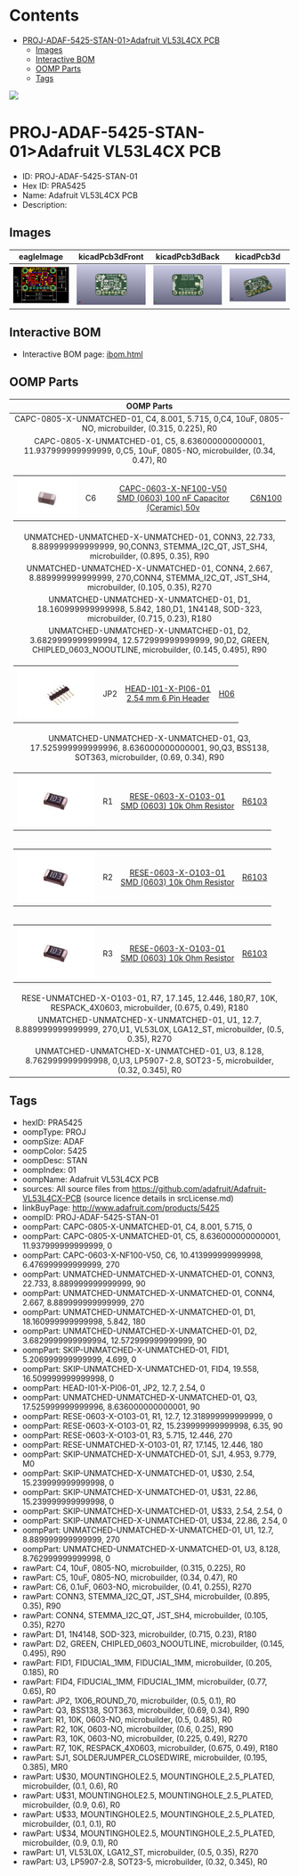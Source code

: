 



Contents
========

* [PROJ-ADAF-5425-STAN-01>Adafruit VL53L4CX PCB](#proj-adaf-5425-stan-01adafruit-vl53l4cx-pcb)
	* [Images](#images)
	* [Interactive BOM](#interactive-bom)
	* [OOMP Parts](#oomp-parts)
	* [Tags](#tags)
  
![][im]
# PROJ-ADAF-5425-STAN-01>Adafruit VL53L4CX PCB

- ID: PROJ-ADAF-5425-STAN-01
- Hex ID: PRA5425
- Name: Adafruit VL53L4CX PCB
- Description: 

## Images
  
  

|eagleImage|kicadPcb3dFront|kicadPcb3dBack|kicadPcb3d|
| :---: | :---: | :---: | :---: |
|[![eagleImage](eagleImage_140.png)](eagleImage_600.png)|[![kicadPcb3dFront](kicadPcb3dFront_140.png)](kicadPcb3dFront_600.png)|[![kicadPcb3dBack](kicadPcb3dBack_140.png)](kicadPcb3dBack_600.png)|[![kicadPcb3d](kicadPcb3d_140.png)](kicadPcb3d_600.png)|

## Interactive BOM

- Interactive BOM page: [ibom.html](kicad/bom/ibom.html)

## OOMP Parts
  

|OOMP Parts|
| :---: |
|CAPC-0805-X-UNMATCHED-01, C4, 8.001, 5.715, 0,C4, 10uF, 0805-NO, microbuilder, (0.315, 0.225), R0|
|CAPC-0805-X-UNMATCHED-01, C5, 8.636000000000001, 11.937999999999999, 0,C5, 10uF, 0805-NO, microbuilder, (0.34, 0.47), R0|
|<table><tr><td>![CAPC-0603-X-NF100-V50](https://raw.githubusercontent.com/oomlout/oomlout_OOMP_parts/main/CAPC-0603-X-NF100-V50/image_140.jpg)</td><td> C6</td><td>[CAPC-0603-X-NF100-V50<br>SMD (0603) 100 nF Capacitor (Ceramic) 50v](https://github.com/oomlout/oomlout_OOMP_parts/tree/main/CAPC-0603-X-NF100-V50/)</td><td>[C6N100](https://github.com/oomlout/oomlout_OOMP_parts/tree/main/CAPC-0603-X-NF100-V50/)</td></tr></table>|
|UNMATCHED-UNMATCHED-X-UNMATCHED-01, CONN3, 22.733, 8.889999999999999, 90,CONN3, STEMMA_I2C_QT, JST_SH4, microbuilder, (0.895, 0.35), R90|
|UNMATCHED-UNMATCHED-X-UNMATCHED-01, CONN4, 2.667, 8.889999999999999, 270,CONN4, STEMMA_I2C_QT, JST_SH4, microbuilder, (0.105, 0.35), R270|
|UNMATCHED-UNMATCHED-X-UNMATCHED-01, D1, 18.160999999999998, 5.842, 180,D1, 1N4148, SOD-323, microbuilder, (0.715, 0.23), R180|
|UNMATCHED-UNMATCHED-X-UNMATCHED-01, D2, 3.6829999999999994, 12.572999999999999, 90,D2, GREEN, CHIPLED_0603_NOOUTLINE, microbuilder, (0.145, 0.495), R90|
|<table><tr><td>![HEAD-I01-X-PI06-01](https://raw.githubusercontent.com/oomlout/oomlout_OOMP_parts/main/HEAD-I01-X-PI06-01/image_140.jpg)</td><td> JP2</td><td>[HEAD-I01-X-PI06-01<br>2.54 mm 6 Pin Header](https://github.com/oomlout/oomlout_OOMP_parts/tree/main/HEAD-I01-X-PI06-01/)</td><td>[H06](https://github.com/oomlout/oomlout_OOMP_parts/tree/main/HEAD-I01-X-PI06-01/)</td></tr></table>|
|UNMATCHED-UNMATCHED-X-UNMATCHED-01, Q3, 17.525999999999996, 8.636000000000001, 90,Q3, BSS138, SOT363, microbuilder, (0.69, 0.34), R90|
|<table><tr><td>![RESE-0603-X-O103-01](https://raw.githubusercontent.com/oomlout/oomlout_OOMP_parts/main/RESE-0603-X-O103-01/image_140.jpg)</td><td> R1</td><td>[RESE-0603-X-O103-01<br>SMD (0603) 10k Ohm Resistor](https://github.com/oomlout/oomlout_OOMP_parts/tree/main/RESE-0603-X-O103-01/)</td><td>[R6103](https://github.com/oomlout/oomlout_OOMP_parts/tree/main/RESE-0603-X-O103-01/)</td></tr></table>|
|<table><tr><td>![RESE-0603-X-O103-01](https://raw.githubusercontent.com/oomlout/oomlout_OOMP_parts/main/RESE-0603-X-O103-01/image_140.jpg)</td><td> R2</td><td>[RESE-0603-X-O103-01<br>SMD (0603) 10k Ohm Resistor](https://github.com/oomlout/oomlout_OOMP_parts/tree/main/RESE-0603-X-O103-01/)</td><td>[R6103](https://github.com/oomlout/oomlout_OOMP_parts/tree/main/RESE-0603-X-O103-01/)</td></tr></table>|
|<table><tr><td>![RESE-0603-X-O103-01](https://raw.githubusercontent.com/oomlout/oomlout_OOMP_parts/main/RESE-0603-X-O103-01/image_140.jpg)</td><td> R3</td><td>[RESE-0603-X-O103-01<br>SMD (0603) 10k Ohm Resistor](https://github.com/oomlout/oomlout_OOMP_parts/tree/main/RESE-0603-X-O103-01/)</td><td>[R6103](https://github.com/oomlout/oomlout_OOMP_parts/tree/main/RESE-0603-X-O103-01/)</td></tr></table>|
|RESE-UNMATCHED-X-O103-01, R7, 17.145, 12.446, 180,R7, 10K, RESPACK_4X0603, microbuilder, (0.675, 0.49), R180|
|UNMATCHED-UNMATCHED-X-UNMATCHED-01, U1, 12.7, 8.889999999999999, 270,U1, VL53L0X, LGA12_ST, microbuilder, (0.5, 0.35), R270|
|UNMATCHED-UNMATCHED-X-UNMATCHED-01, U3, 8.128, 8.762999999999998, 0,U3, LP5907-2.8, SOT23-5, microbuilder, (0.32, 0.345), R0|

## Tags

- hexID: PRA5425
- oompType: PROJ
- oompSize: ADAF
- oompColor: 5425
- oompDesc: STAN
- oompIndex: 01
- oompName: Adafruit VL53L4CX PCB
- sources: All source files from https://github.com/adafruit/Adafruit-VL53L4CX-PCB (source licence details in srcLicense.md)
- linkBuyPage: http://www.adafruit.com/products/5425
- oompID: PROJ-ADAF-5425-STAN-01
- oompPart: CAPC-0805-X-UNMATCHED-01, C4, 8.001, 5.715, 0
- oompPart: CAPC-0805-X-UNMATCHED-01, C5, 8.636000000000001, 11.937999999999999, 0
- oompPart: CAPC-0603-X-NF100-V50, C6, 10.413999999999998, 6.476999999999999, 270
- oompPart: UNMATCHED-UNMATCHED-X-UNMATCHED-01, CONN3, 22.733, 8.889999999999999, 90
- oompPart: UNMATCHED-UNMATCHED-X-UNMATCHED-01, CONN4, 2.667, 8.889999999999999, 270
- oompPart: UNMATCHED-UNMATCHED-X-UNMATCHED-01, D1, 18.160999999999998, 5.842, 180
- oompPart: UNMATCHED-UNMATCHED-X-UNMATCHED-01, D2, 3.6829999999999994, 12.572999999999999, 90
- oompPart: SKIP-UNMATCHED-X-UNMATCHED-01, FID1, 5.206999999999999, 4.699, 0
- oompPart: SKIP-UNMATCHED-X-UNMATCHED-01, FID4, 19.558, 16.509999999999998, 0
- oompPart: HEAD-I01-X-PI06-01, JP2, 12.7, 2.54, 0
- oompPart: UNMATCHED-UNMATCHED-X-UNMATCHED-01, Q3, 17.525999999999996, 8.636000000000001, 90
- oompPart: RESE-0603-X-O103-01, R1, 12.7, 12.318999999999999, 0
- oompPart: RESE-0603-X-O103-01, R2, 15.239999999999998, 6.35, 90
- oompPart: RESE-0603-X-O103-01, R3, 5.715, 12.446, 270
- oompPart: RESE-UNMATCHED-X-O103-01, R7, 17.145, 12.446, 180
- oompPart: SKIP-UNMATCHED-X-UNMATCHED-01, SJ1, 4.953, 9.779, M0
- oompPart: SKIP-UNMATCHED-X-UNMATCHED-01, U$30, 2.54, 15.239999999999998, 0
- oompPart: SKIP-UNMATCHED-X-UNMATCHED-01, U$31, 22.86, 15.239999999999998, 0
- oompPart: SKIP-UNMATCHED-X-UNMATCHED-01, U$33, 2.54, 2.54, 0
- oompPart: SKIP-UNMATCHED-X-UNMATCHED-01, U$34, 22.86, 2.54, 0
- oompPart: UNMATCHED-UNMATCHED-X-UNMATCHED-01, U1, 12.7, 8.889999999999999, 270
- oompPart: UNMATCHED-UNMATCHED-X-UNMATCHED-01, U3, 8.128, 8.762999999999998, 0
- rawPart: C4, 10uF, 0805-NO, microbuilder, (0.315, 0.225), R0
- rawPart: C5, 10uF, 0805-NO, microbuilder, (0.34, 0.47), R0
- rawPart: C6, 0.1uF, 0603-NO, microbuilder, (0.41, 0.255), R270
- rawPart: CONN3, STEMMA_I2C_QT, JST_SH4, microbuilder, (0.895, 0.35), R90
- rawPart: CONN4, STEMMA_I2C_QT, JST_SH4, microbuilder, (0.105, 0.35), R270
- rawPart: D1, 1N4148, SOD-323, microbuilder, (0.715, 0.23), R180
- rawPart: D2, GREEN, CHIPLED_0603_NOOUTLINE, microbuilder, (0.145, 0.495), R90
- rawPart: FID1, FIDUCIAL_1MM, FIDUCIAL_1MM, microbuilder, (0.205, 0.185), R0
- rawPart: FID4, FIDUCIAL_1MM, FIDUCIAL_1MM, microbuilder, (0.77, 0.65), R0
- rawPart: JP2, 1X06_ROUND_70, microbuilder, (0.5, 0.1), R0
- rawPart: Q3, BSS138, SOT363, microbuilder, (0.69, 0.34), R90
- rawPart: R1, 10K, 0603-NO, microbuilder, (0.5, 0.485), R0
- rawPart: R2, 10K, 0603-NO, microbuilder, (0.6, 0.25), R90
- rawPart: R3, 10K, 0603-NO, microbuilder, (0.225, 0.49), R270
- rawPart: R7, 10K, RESPACK_4X0603, microbuilder, (0.675, 0.49), R180
- rawPart: SJ1, SOLDERJUMPER_CLOSEDWIRE, microbuilder, (0.195, 0.385), MR0
- rawPart: U$30, MOUNTINGHOLE2.5, MOUNTINGHOLE_2.5_PLATED, microbuilder, (0.1, 0.6), R0
- rawPart: U$31, MOUNTINGHOLE2.5, MOUNTINGHOLE_2.5_PLATED, microbuilder, (0.9, 0.6), R0
- rawPart: U$33, MOUNTINGHOLE2.5, MOUNTINGHOLE_2.5_PLATED, microbuilder, (0.1, 0.1), R0
- rawPart: U$34, MOUNTINGHOLE2.5, MOUNTINGHOLE_2.5_PLATED, microbuilder, (0.9, 0.1), R0
- rawPart: U1, VL53L0X, LGA12_ST, microbuilder, (0.5, 0.35), R270
- rawPart: U3, LP5907-2.8, SOT23-5, microbuilder, (0.32, 0.345), R0



[im]: kicadPcb3d_450.png
